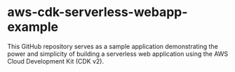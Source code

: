 # aws-cdk-serverless-webapp-example
This GitHub repository serves as a sample application demonstrating the power and simplicity of building a serverless web application using the AWS Cloud Development Kit (CDK  v2).
